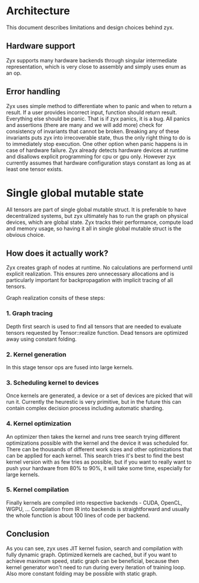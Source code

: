 # Architecture

This document describes limitations and design choices behind zyx.

## Hardware support

Zyx supports many hardware backends through singular intermediate representation, which is very close to assembly
and simply uses enum as an op.

## Error handling

Zyx uses simple method to differentiate when to panic and when to return a result. If a user provides incorrect
input, function should return result. Everything else should be panic. That is if zyx panics, it is a bug.
All panics and assertions (there are many and we will add more) check for consistency of invariants that cannot
be broken. Breaking any of these invariants puts zyx into irrecoverable state, thus the only right thing to do
is to immediately stop execution. One other option when panic happens is in case of hardware failure.
Zyx already detects hardware devices at runtime and disallows explicit programming for cpu or gpu only.
However zyx currently assumes that hardware configuration stays constant as long as at least one tensor exists.

# Single global mutable state

All tensors are part of single global mutable struct. It is preferable to have decentralized systems, but zyx ultimately
has to run the graph on physical devices, which are global state. Zyx tracks their performance, compute load
and memory usage, so having it all in single global mutable struct is the obvious choice.

## How does it actually work?

Zyx creates graph of nodes at runtime. No calculations are performend until explicit realization. This ensures
zero unnecessary allocations and is particularly important for backpropagation with implicit tracing of all
tensors.

Graph realization consits of these steps:

### 1. Graph tracing

Depth first search is used to find all tensors that are needed to evaluate tensors requested by Tensor::realize
function. Dead tensors are optimized away using constant folding.

### 2. Kernel generation

In this stage tensor ops are fused into large kernels.

### 3. Scheduling kernel to devices

Once kernels are generated, a device or a set of devices are picked that will run it. Currently the heurestic
is very primitive, but in the future this can contain complex decision process including automatic sharding.

### 4. Kernel optimization

An optimizer then takes the kernel and runs tree search trying different optimizations possible with the kernel
and the device it was scheduled for. There can be thousands of different work sizes and other optimizations
that can be applied for each kernel. This search tries it's best to find the best kernel version with as few
tries as possible, but if you want to really want to push your hardware from 80% to 90%, it will take some time,
especially for large kernels.

### 5. Kernel compilation

Finally kernels are compiled into respective backends - CUDA, OpenCL, WGPU, ...
Compilation from IR into backends is straightforward and usually the whole function is about 100 lines of code
per backend.

## Conclusion

As you can see, zyx uses JIT kernel fusion, search and compilation with fully dynamic graph. Optimized kernels
are cached, but if you want to achieve maximum speed, static graph can be beneficial, because then kernel
generator won't need to run during every iteration of training loop. Also more constant folding may be possible
with static graph.
